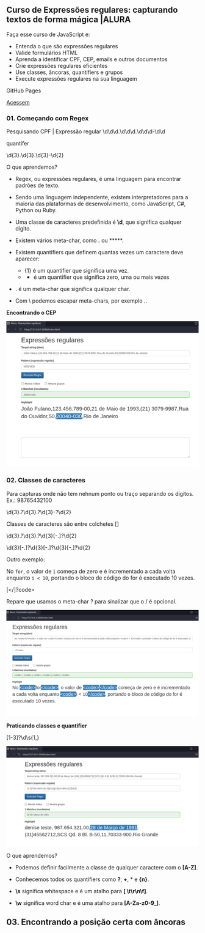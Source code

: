 ## Curso de Expressões regulares: capturando textos de forma mágica |ALURA

Faça esse curso de JavaScript e:

 - Entenda o que são expressões regulares
 - Valide formulários HTML
 - Aprenda a identificar CPF, CEP, emails e outros documentos
 - Crie expressões regulares eficientes
 - Use classes, âncoras, quantifiers e grupos
 - Execute expressões regulares na sua linguagem

GitHub Pages 

[Acessem](https://tiagomerc.github.io/Express-es-regulares-capturando-textos-de-forma-m-gica-ALURA/)

### 01. Começando com Regex

Pesquisando CPF | Expressão regular
\d\d\d\.\d\d\d\.\d\d\d-\d\d

quantifer

\d{3}\.\d{3}\.\d{3}-\d{2}

O que aprendemos?

- Regex, ou expressões regulares, é uma linguagem para encontrar padrões de texto.

- Sendo uma linguagem independente, existem interpretadores para a maioria das plataformas de desenvolvimento, como JavaScript, C#, Python ou Ruby.

- Uma classe de caracteres predefinida é **\d**, que significa qualquer dígito.

- Existem vários meta-char, como **.** ou *****.

- Existem quantifiers que definem quantas vezes um caractere deve aparecer:
  - {1} é um quantifier que significa uma vez.
  - * é um quantifier que significa zero, uma ou mais vezes

- . é um meta-char que significa qualquer char.

- Com \ podemos escapar meta-chars, por exemplo \..

**Encontrando o CEP**

![Encontrando o CEP](./imgs/prints/EncontrandoCEP.png)

### 02. Classes de caracteres 

Para capturas onde não tem nehnum ponto ou traço separando os digitos.
Ex.: 98765432100

\d{3}\.?\d{3}\.?\d{3}-?\d{2}

Classes de caracteres são entre colchetes []

\d{3}\.?\d{3}\.?\d{3}[-.]?\d{2}

\d{3}[-.]?\d{3}[-.]?\d{3}[-.]?\d{2}

Outro exemplo:

No <code>for</code>, o valor de <code>i</code> começa de zero e é incrementado a cada volta enquanto <code>i < 10</code>, portando o bloco de código do for é executado 10 vezes. 

[</]?code>

Repare que usamos o meta-char ? para sinalizar que o / é opcional.

![Exemplo](./imgs/prints/Exemplo.png)

**Praticando classes e quantifier**

[1-3]?\d\s{1,}

![Classes e quantifier](./imgs/prints/ClassesQuantifier.png)

O que aprendemos?

- Podemos definir facilmente a classe de qualquer caractere com o **[A-Z]**.

- Conhecemos todos os quantifiers como **?**, **+**, * e **{n}**.

- **\s** significa whitespace e é um atalho para **[ \t\r\n\f]**.

- **\w** significa word char e é uma atalho para **[A-Za-z0-9_]**.

## 03. Encontrando a posição certa com âncoras 